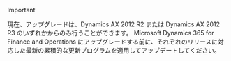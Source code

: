> [!IMPORTANT]
> 現在、アップグレードは、Dynamics AX 2012 R2 または Dynamics AX 2012 R3 のいずれかからのみ行うことができます。 Microsoft Dynamics 365 for Finance and Operations にアップグレードする前に、それぞれのリリースに対応した最新の累積的な更新プログラムを適用してアップデートしてください。 
